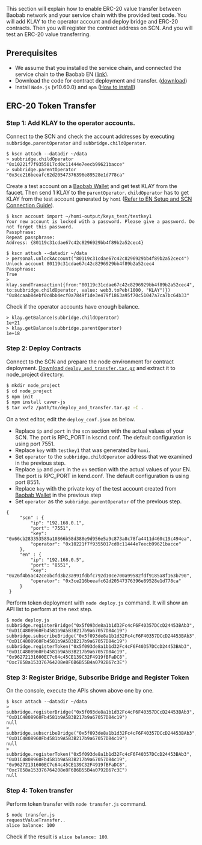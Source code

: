 This section will explain how to enable ERC-20 value transfer between Baobab network and your service chain with the provided test code.
You will add KLAY to the operator account and deploy bridge and ERC-20 contracts.
Then you will register the contract address on SCN. And you will test an ERC-20 value transferring.


## Prerequisites <a id="prerequisites"></a>
- We assume that you installed the service chain, and connected the service chain to the Baobab EN ([link](en-scn-connection.md)).
- Download the code for contract deployment and transfer. ([download](https://drive.google.com/file/d/1s9yOwAdyYL2N06Ob8GIkmhW5L6hONIFs/view?usp=sharing))
- Install `Node.js` (v10.60.0) and `npm` ([How to install](https://nodejs.org/en/download/package-manager/))


## ERC-20 Token Transfer <a id="erc-20-token-transfer"></a>

### Step 1: Add KLAY to the operator accounts. <a id="step-1-add-klay-to-the-operator-accounts"></a>
Connect to the SCN and check the account addresses by executing `subbridge.parentOperator` and `subbridge.childOperator`.
```
$ kscn attach --datadir ~/data
> subbridge.childOperator
"0x10221f7f9355017cd0c11444e7eecb99621bacce"
> subbridge.parentOperator
"0x3ce216beeafc62d20547376396e89528e1d778ca"
```

Create a test account on a [Baobab Wallet](https://baobab.wallet.klaytn.com/) and get test KLAY from the faucet. Then send 1 KLAY to the `parentOperator`. `childOperator` has to get KLAY from the test account generated by `homi` ([Refer to EN Setup and SCN Connection Guide](en-scn-connection.md)).

```
$ kscn account import ~/homi-output/keys_test/testkey1
Your new account is locked with a password. Please give a password. Do not forget this password.
Passphrase:
Repeat passphrase:
Address: {80119c31cdae67c42c8296929bb4f89b2a52cec4}
```
```
$ kscn attach --datadir ~/data
> personal.unlockAccount("80119c31cdae67c42c8296929bb4f89b2a52cec4")
Unlock account 80119c31cdae67c42c8296929bb4f89b2a52cec4
Passphrase:
True
> klay.sendTransaction({from:"80119c31cdae67c42c8296929bb4f89b2a52cec4", to:subbridge.childOperator, value: web3.toPeb(1000, "KLAY")})
"0x84caab84ebf0c4bb4ecf0a7849f1de3e479f1863a95f70c51047a7ca7bc64b33"
```
Check if the operator accounts have enough balance.
```
> klay.getBalance(subbridge.childOperator)
1e+21
> klay.getBalance(subbridge.parentOperator)
1e+18
```

### Step 2: Deploy Contracts <a id="step-2-deploy-contracts"></a>
Connect to the SCN and prepare the node environment for contract deployment.
[Download `deploy_and_transfer.tar.gz`](https://drive.google.com/file/d/1s9yOwAdyYL2N06Ob8GIkmhW5L6hONIFs/view?usp=sharing) and extract it to node_project directory.

```bash
$ mkdir node_project
$ cd node_project
$ npm init
$ npm install caver-js
$ tar xvfz /path/to/deploy_and_transfer.tar.gz -C .
```

On a text editor, edit the `deploy_conf.json` as below.
- Replace `ip` and `port` in the `scn` section with the actual values of your SCN. The port is RPC_PORT in kscnd.conf. The default configuration is using port 7551.
- Replace `key` with `testkey1` that was generated by `homi`.
- Set `operator` to the `subbridge.childOperator` address that we examined in the previous step.
- Replace `ip` and `port` in the `en` section with the actual values of your EN. The port is RPC_PORT in kend.conf. The default configuration is using port 8551.
- Replace `key` with the private key of the test account created from [Baobab Wallet](https://baobab.wallet.klaytn.com/) in the previous step
- Set `operator` as the `subbridge.parentOperator` of the previous step.

```
{
     "scn" : {
         "ip": "192.168.0.1",
         "port": "7551",
         "key": "0x66cb283353589a10866b58d388e9d956e5a9c873a8c78fa4411d460c19c494ea",
         "operator": "0x10221f7f9355017cd0c11444e7eecb99621bacce"
     },
     "en" : {
         "ip": "192.168.0.5",
         "port": "8551",
         "key": "0x26f4b5ac42ceabcfd3b23a991fdbfc792d10ce700a99582fdf9185a8f163b790",
         "operator": "0x3ce216beeafc62d20547376396e89528e1d778ca"
     }
 }
```

Perform token deployment with `node deploy.js` command. It will show an API list to perform at the next step.

```
$ node deploy.js
subbridge.registerBridge("0x5f093de8a1b1d32Fc4cF6F40357DCcD24453BAb3", "0xD1C4808960Fb4581b9A5B3B217b9a67057D84c19")
subbridge.subscribeBridge("0x5f093de8a1b1d32Fc4cF6F40357DCcD24453BAb3", "0xD1C4808960Fb4581b9A5B3B217b9a67057D84c19")
subbridge.registerToken("0x5f093de8a1b1d32Fc4cF6F40357DCcD24453BAb3", "0xD1C4808960Fb4581b9A5B3B217b9a67057D84c19", "0x96272131600EC7c64c45CE139C32F4919fBFaDC8", "0xc7858a153376764208e8F6B6B55B4a0792B67c3E")
```

### Step 3: Register Bridge, Subscribe Bridge and Register Token <a id="step-3-register-bridge-subscribe-bridge-and-register-token"></a>
On the console, execute the APIs shown above one by one.
```
$ kscn attach --datadir ~/data
> subbridge.registerBridge("0x5f093de8a1b1d32Fc4cF6F40357DCcD24453BAb3", "0xD1C4808960Fb4581b9A5B3B217b9a67057D84c19")
null
> subbridge.subscribeBridge("0x5f093de8a1b1d32Fc4cF6F40357DCcD24453BAb3", "0xD1C4808960Fb4581b9A5B3B217b9a67057D84c19")
null
> subbridge.registerToken("0x5f093de8a1b1d32Fc4cF6F40357DCcD24453BAb3", "0xD1C4808960Fb4581b9A5B3B217b9a67057D84c19", "0x96272131600EC7c64c45CE139C32F4919fBFaDC8", "0xc7858a153376764208e8F6B6B55B4a0792B67c3E")
null
```

### Step 4: Token transfer <a id="step-4-token-transfer"></a>
Perform token transfer with `node transfer.js` command.
```
$ node transfer.js
requestValueTransfer..
alice balance: 100
```

Check if the result is `alice balance: 100`.
